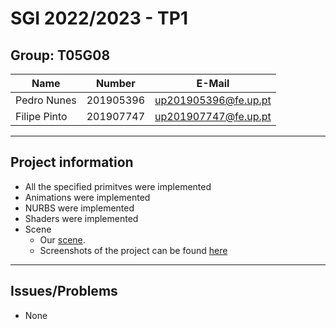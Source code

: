 # SGI 2022/2023 - TP1

## Group: T05G08

| Name             | Number    | E-Mail             |
| ---------------- | --------- | ------------------ |
| Pedro Nunes         | 201905396 | up201905396@fe.up.pt                |
| Filipe Pinto         | 201907747 | up201907747@fe.up.pt                |

----
## Project information

- All the specified primitves were implemented
- Animations were implemented
- NURBS were implemented
- Shaders were implemented
- Scene
  - Our [scene](scenes/demo.xml).
  - Screenshots of the project can be found [here](screenshots)
----
## Issues/Problems

- None